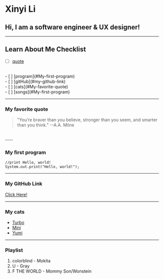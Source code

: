 # Xinyi Li #

## **Hi, I am a software engineer & UX designer!** ##


----


## Learn About Me Checklist ##
- [ ] [quote](#My-favorite-quote)
<br/>
- [ ] [program](#My-first-program)
<br/>
- [ ] [gitHub](#my-github-link)
<br/>
- [ ] [cats](#My-favorite-quote)
<br/>
- [ ] [songs](#My-first-program)
<br/>

----
### My favorite quote ###
> "You’re braver than you believe, stronger than you seem, and smarter than you think."    --A.A. Milne
<br/>
----

### My first program ###
```
//print Hello, world!
System.out.print("Hello, world!");
```

----

### My GitHub Link ###
[Click Here!](https://github.com/xil111)

----

### My cats ###
- [Turbo](Turbo1.jpg)
- [Mini](Mini.jpg)
- [Yumi](Yumi.jpg)

----

### Playlist ###
1. colorblind - Mokita
2. U - Gray
3. F THE WORLD - Mommy Son/Wonstein